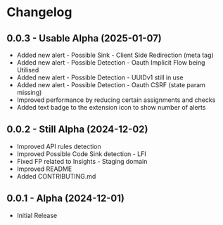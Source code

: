 # Changelog

## 0.0.3 - Usable Alpha (2025-01-07)
- Added new alert - Possible Sink - Client Side Redirection (meta tag)
- Added new alert - Possible Detection - Oauth Implicit Flow being Utilised
- Added new alert - Possible Detection - UUIDv1 still in use
- Added new alert - Possible Detection - Oauth CSRF (state param missing)
- Improved performance by reducing certain assignments and checks
- Added text badge to the extension icon to show number of alerts

## 0.0.2 - Still Alpha (2024-12-02)
- Improved API rules detection
- Improved Possible Code Sink detection - LFI
- Fixed FP related to Insights - Staging domain
- Improved README
- Added CONTRIBUTING.md

## 0.0.1 - Alpha (2024-12-01)
- Initial Release
